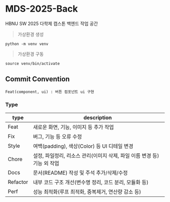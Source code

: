 # MDS-2025-Back
HBNU SW 2025 다학제 캡스톤 백엔드 작업 공간

> 가상환경 생성
```
python -m venv venv
```

> 가상환경 구동
```
source venv/bin/activate
```

## Commit Convention

`Feat(component, ui) : 버튼 컴포넌트 ui 구현`

### Type

|type|	description|
|--|--|
|Feat|	새로운 화면, 기능, 이미지 등 추가 작업|
|Fix|	버그, 기능 등 오류 수정|
|Style|	여백(padding), 색상(Color) 등 UI 디테일 변경|
|Chore|	설정, 파일정리, 리소스 관리(이미지 삭제, 파일 이름 변경 등) 기능 외 작업|
|Docs|	문서(README) 작성 및 주석 추가/삭제/수정|
|Refactor|	내부 코드 구조 개선(변수명 정리, 코드 분리, 모듈화 등)|
|Perf|	성능 최적화(루프 최적화, 중복제거, 연산량 감소 등)|

